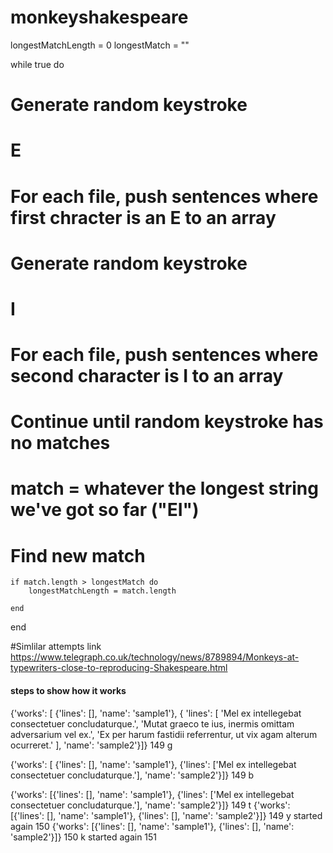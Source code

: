 # monkeyshakespeare
longestMatchLength = 0
longestMatch = ""

while true do

# Generate random keystroke
# E

# For each file, push sentences where first chracter is an E to an array

# Generate random keystroke
# I

# For each file, push sentences where second character is I to an array

# Continue until random keystroke has no matches

# match = whatever the longest string we've got so far ("EI")

# Find new match
    if match.length > longestMatch do
        longestMatchLength = match.length

    end

end
 
#Simlilar attempts link https://www.telegraph.co.uk/technology/news/8789894/Monkeys-at-typewriters-close-to-reproducing-Shakespeare.html

#### steps to show how it works
{'works': [
    {'lines': [], 'name': 'sample1'},
    {
     'lines': [
        'Mel ex intellegebat consectetuer concludaturque.',
        'Mutat graeco te ius, inermis omittam adversarium vel ex.',
        'Ex per harum fastidii referrentur, ut vix agam alterum ocurreret.'
        ],
     'name': 'sample2'}]} 149 g

{'works': [
    {'lines': [], 'name': 'sample1'},
    {'lines': ['Mel ex intellegebat consectetuer concludaturque.'],
    'name': 'sample2'}]} 149 b
    
{'works': [{'lines': [], 'name': 'sample1'}, {'lines': ['Mel ex intellegebat consectetuer concludaturque.'], 'name': 'sample2'}]} 149 t
{'works': [{'lines': [], 'name': 'sample1'}, {'lines': [], 'name': 'sample2'}]} 149 y
started again 150
{'works': [{'lines': [], 'name': 'sample1'}, {'lines': [], 'name': 'sample2'}]} 150 k
started again 151
